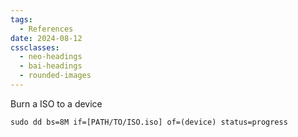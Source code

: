 ```yaml
---
tags:
  - References
date: 2024-08-12
cssclasses:
  - neo-headings
  - bai-headings
  - rounded-images
---
```


Burn a ISO to a device
```
sudo dd bs=8M if=[PATH/TO/ISO.iso] of=(device) status=progress
```

